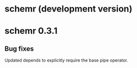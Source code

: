 # schemr (development version)

# schemr 0.3.1
## Bug fixes
Updated depends to explicitly require the base pipe operator.
